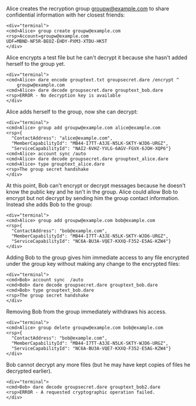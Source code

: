 Alice creates the recryption group groupw@example.com to share confidential information with
her closest friends:


~~~~
<div="terminal">
<cmd>Alice> group create groupw@example.com
<rsp>Account=groupw@example.com
UDF=MBND-NF5R-BEOZ-EHDY-PXM3-XTDU-HK5T
</div>
~~~~

Alice encrypts a test file but he can't decrypt it because she hasn't added herself 
to the group yet.


~~~~
<div="terminal">
<cmd>Alice> dare encode grouptext.txt groupsecret.dare /encrypt ^
    groupw@example.com
<cmd>Alice> dare decode groupsecret.dare grouptext_bob.dare
<rsp>ERROR - No decryption key is available
</div>
~~~~

Alice adds herself to the group, now she can decrypt:


~~~~
<div="terminal">
<cmd>Alice> group add groupw@example.com alice@example.com
<rsp>{
  "ContactAddress": "alice@example.com",
  "MemberCapabilityId": "MB44-I7TT-A3JE-N5LK-SKTY-WJD6-URGZ",
  "ServiceCapabilityId": "NAI2-6VHZ-YVLG-6AGV-FGVX-6JOH-XQP6"}
<cmd>Alice> account sync /auto
<cmd>Alice> dare decode groupsecret.dare grouptext_alice.dare
<cmd>Alice> type grouptext_alice.dare
<rsp>The group secret handshake
</div>
~~~~

At this point, Bob can't encrypt or decrypt messages because he doesn't know the 
public key and he isn't in the group. Alice could allow Bob to encrypt but not
decrypt by sending him the group contact information. Instead she adds Bob to 
the group:


~~~~
<div="terminal">
<cmd>Alice> group add groupw@example.com bob@example.com
<rsp>{
  "ContactAddress": "bob@example.com",
  "MemberCapabilityId": "MB44-I7TT-A3JE-N5LK-SKTY-WJD6-URGZ",
  "ServiceCapabilityId": "NC6A-BU3A-VQE7-KXXQ-F352-E5AG-KZW4"}
</div>
~~~~

Adding Bob to the group gives him immediate access to any file encrypted under
the group key without making any change to the encrypted files:


~~~~
<div="terminal">
<cmd>Bob> account sync  /auto
<cmd>Bob> dare decode groupsecret.dare grouptext_bob.dare
<cmd>Bob> type grouptext_bob.dare
<rsp>The group secret handshake
</div>
~~~~

Removing Bob from the group immediately withdraws his access.


~~~~
<div="terminal">
<cmd>Alice> group delete groupw@example.com bob@example.com
<rsp>{
  "ContactAddress": "bob@example.com",
  "MemberCapabilityId": "MB44-I7TT-A3JE-N5LK-SKTY-WJD6-URGZ",
  "ServiceCapabilityId": "NC6A-BU3A-VQE7-KXXQ-F352-E5AG-KZW4"}
</div>
~~~~

Bob cannot decrypt any more files (but he may have kept copies of files he decrypted 
earlier).


~~~~
<div="terminal">
<cmd>Bob> dare decode groupsecret.dare grouptext_bob2.dare
<rsp>ERROR - A requested cryptographic operation failed.
</div>
~~~~

